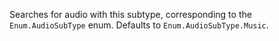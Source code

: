 Searches for audio with this subtype, corresponding to the
`Enum.AudioSubType` enum. Defaults to `Enum.AudioSubType.Music`.